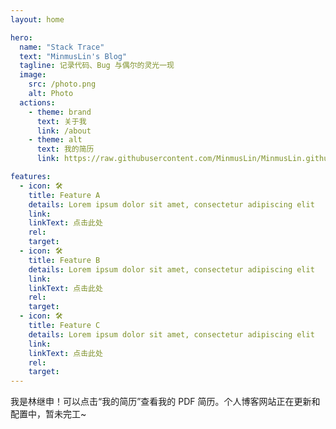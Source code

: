 ```yaml
---
layout: home

hero:
  name: "Stack Trace"
  text: "MinmusLin's Blog"
  tagline: 记录代码、Bug 与偶尔的灵光一现
  image:
    src: /photo.png
    alt: Photo
  actions:
    - theme: brand
      text: 关于我
      link: /about
    - theme: alt
      text: 我的简历
      link: https://raw.githubusercontent.com/MinmusLin/MinmusLin.github.io/main/docs/public/cv/cv.pdf

features:
  - icon: 🛠️
    title: Feature A
    details: Lorem ipsum dolor sit amet, consectetur adipiscing elit
    link:
    linkText: 点击此处
    rel:
    target:
  - icon: 🛠️
    title: Feature B
    details: Lorem ipsum dolor sit amet, consectetur adipiscing elit
    link:
    linkText: 点击此处
    rel:
    target:
  - icon: 🛠️
    title: Feature C
    details: Lorem ipsum dolor sit amet, consectetur adipiscing elit
    link:
    linkText: 点击此处
    rel:
    target:
---
```


我是林继申！可以点击“我的简历”查看我的 PDF 简历。个人博客网站正在更新和配置中，暂未完工~

